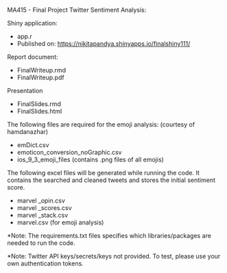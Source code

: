 MA415 - Final Project
Twitter Sentiment Analysis: 

Shiny application:
  - app.r
  - Published on: https://nikitapandya.shinyapps.io/finalshiny111/


Report document:
  - FinalWriteup.rmd
  - FinalWriteup.pdf 


Presentation
  - FinalSlides.rmd
  - FinalSlides.html 



The following files are required for the emoji analysis: (courtesy of hamdanazhar)
- emDict.csv
- emoticon_conversion_noGraphic.csv
- ios_9_3_emoji_files (contains .png files of all emojis)


The following excel files will be generated while running the code. 
It contains the searched and cleaned tweets and stores the initial sentiment score. 
- marvel _opin.csv
- marvel _scores.csv
- marvel _stack.csv
- marvel.csv (for emoji analysis)


*Note: The requirements.txt files specifies which libraries/packages are needed to run the code.

*Note: Twitter API keys/secrets/keys not provided. To test, please use your own authentication tokens.
